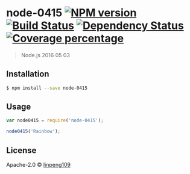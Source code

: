 # node-0415 [![NPM version][npm-image]][npm-url] [![Build Status][travis-image]][travis-url] [![Dependency Status][daviddm-image]][daviddm-url] [![Coverage percentage][coveralls-image]][coveralls-url]
> Node.js 2016 05 03

## Installation

```sh
$ npm install --save node-0415
```

## Usage

```js
var node0415 = require('node-0415');

node0415('Rainbow');
```
## License

Apache-2.0 © [linpeng109]()


[npm-image]: https://badge.fury.io/js/node-0415.svg
[npm-url]: https://npmjs.org/package/node-0415
[travis-image]: https://travis-ci.org/linpeng109/node-0415.svg?branch=master
[travis-url]: https://travis-ci.org/linpeng109/node-0415
[daviddm-image]: https://david-dm.org/linpeng109/node-0415.svg?theme=shields.io
[daviddm-url]: https://david-dm.org/linpeng109/node-0415
[coveralls-image]: https://coveralls.io/repos/linpeng109/node-0415/badge.svg
[coveralls-url]: https://coveralls.io/r/linpeng109/node-0415
